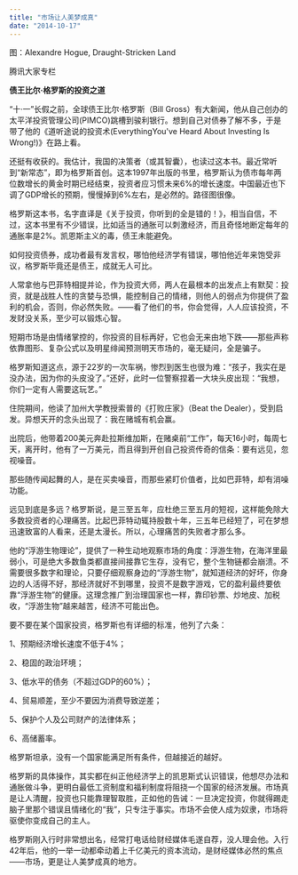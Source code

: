 ```yaml
---
title: "市场让人美梦成真"
date: "2014-10-17"
---
```


图：Alexandre Hogue, Draught-Stricken Land

腾讯大家专栏

**债王比尔·格罗斯的投资之道**

  

“十·一”长假之前，全球债王比尔·格罗斯（Bill Gross）有大新闻，他从自己创办的太平洋投资管理公司(PIMCO)跳槽到骏利银行。想到自己对债券了解不多，于是带了他的《道听途说的投资术(EverythingYou've Heard About Investing Is Wrong!)》在路上看。

还挺有收获的。我估计，我国的决策者（或其智囊），也读过这本书。最近常听到“新常态”，即为格罗斯首创。这本1997年出版的书里，格罗斯认为债市每年两位数增长的黄金时期已经结束，投资者应习惯未来6%的增长速度。中国最近也下调了GDP增长的预期，慢慢掉到6%左右，是必然的。路径图很像。

格罗斯这本书，名字直译是《关于投资，你听到的全是错的！》，相当自信，不过，这本书里有不少错误，比如适当的通胀可以刺激经济，而且奇怪地断定每年的通胀率是2%。凯恩斯主义的毒，债王未能避免。

如何投资债券，成功者最有发言权，哪怕他经济学有错误，哪怕他近年来饱受非议，格罗斯毕竟还是债王，成就无人可比。

人常拿他与巴菲特相提并论，作为投资大师，两人在最根本的出发点上有默契：投资，就是战胜人性的贪婪与恐惧，能控制自己的情绪，则他人的弱点为你提供了盈利的机会，否则，你必然失败。——看了他们的书，你会觉得，人人应该投资，不发财没关系，至少可以锻炼心智。

短期市场是由情绪掌控的，你投资的目标再好，它也会无来由地下跌——那些声称依靠图形、复杂公式以及明星绯闻预测明天市场的，毫无疑问，全是骗子。

格罗斯知道这点，源于22岁的一次车祸，惨烈到医生也很为难：“孩子，我实在是没办法，因为你的头皮没了。”还好，此时一位警察捏着一大块头皮出现：“我想，你们一定有人需要这玩艺。”

住院期间，他读了加州大学教授索普的《打败庄家》（Beat the Dealer），受到启发。异想天开的念头出现了：我在赌城有机会赢。

出院后，他带着200美元奔赴拉斯维加斯，在赌桌前“工作”，每天16小时，每周七天，离开时，他有了一万美元，而且得到开创自己投资传奇的信条：要有远见，忽视噪音。

那些随传闻起舞的人，是在买卖噪音，而那些紧盯价值者，比如巴菲特，却有消噪功能。

远见到底是多远？格罗斯说，是三至五年，应杜绝三至五月的短视，这样能免除大多数投资者的心理痛苦。比起巴菲特动辄持股数十年，三五年已经短了，可在梦想迅速致富的人看来，还是太漫长。所以，心理痛苦的失败者才那么多。

他的“浮游生物理论”，提供了一种生动地观察市场的角度：浮游生物，在海洋里最弱小，可是绝大多数鱼类都直接间接靠它生存，没有它，整个生物链都会崩溃。不需要很多数字和理论，只要仔细观察身边的“浮游生物”，就知道经济的好坏，你身边的人活得不好，那经济就好不到哪里，投资不是数字游戏，它的盈利最终要依靠“浮游生物”的健康。这理念推广到治理国家也一样，靠印钞票、炒地皮、加税收，“浮游生物”越来越苦，经济不可能出色。

要不要在某个国家投资，格罗斯也有详细的标准，他列了六条：

1、预期经济增长速度不低于4%；

2、稳固的政治环境；

3、低水平的债务（不超过GDP的60%）；

4、贸易顺差，至少不要因为消费导致逆差；

5、保护个人及公司财产的法律体系；

6、高储蓄率。

格罗斯坦承，没有一个国家能满足所有条件，但越接近的越好。

格罗斯的具体操作，其实都在纠正他经济学上的凯恩斯式认识错误，他想尽办法和通胀做斗争，更明白最低工资制度和福利制度将阻挠一个国家的经济发展。市场真是让人清醒，投资也只能靠理智取胜，正如他的告诫：一旦决定投资，你就得踢走脑子里那个错误且情绪化的“我”，只专注于事实。市场不会使人成为奴隶，市场将驱使你变成自己的主人。

格罗斯刚入行时非常想出名，经常打电话给财经媒体毛遂自荐，没人理会他。入行42年后，他的一举一动都牵动着上千亿美元的资本流动，是财经媒体必然的焦点——市场，更是让人美梦成真的地方。
